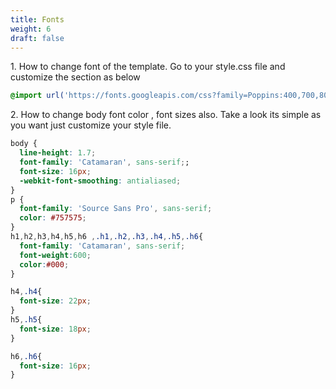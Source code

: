 ```yaml
---
title: Fonts
weight: 6
draft: false
---
```

1\. How to change font of the template. Go to your style.css file and customize the section as below

```css
@import url('https://fonts.googleapis.com/css?family=Poppins:400,700,800|Source+Sans+Pro:400|Catamaran:400,600,700');
```

2\. How to change body font color , font sizes also. Take a look its simple as you want just customize your style file.

```css
body {
  line-height: 1.7;
  font-family: 'Catamaran', sans-serif;;
  font-size: 16px;
  -webkit-font-smoothing: antialiased;
}
p {
  font-family: 'Source Sans Pro', sans-serif;
  color: #757575;
}
h1,h2,h3,h4,h5,h6 ,.h1,.h2,.h3,.h4,.h5,.h6{
  font-family: 'Catamaran', sans-serif;
  font-weight:600;
  color:#000;
}

h4,.h4{
  font-size: 22px;
}
h5,.h5{
  font-size: 18px;
}

h6,.h6{
  font-size: 16px;
}
```
